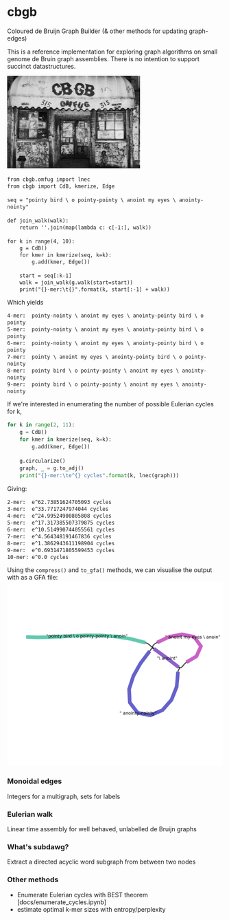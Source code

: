 # cbgb
Coloured de Bruijn Graph Builder (& other methods for updating graph-edges)

This is a reference implementation for exploring graph algorithms on small
genome de Bruin graph assemblies. There is no intention to support
succinct datastructures.

![CBGB OMGFUG](docs/cbgb.jpg)

```python3
from cbgb.omfug import lnec
from cbgb import CdB, kmerize, Edge

seq = "pointy bird \ o pointy-pointy \ anoint my eyes \ anointy-nointy"

def join_walk(walk):
    return ''.join(map(lambda c: c[-1:], walk))

for k in range(4, 10):
    g = CdB()
    for kmer in kmerize(seq, k=k):
        g.add(kmer, Edge())

    start = seq[:k-1]
    walk = join_walk(g.walk(start=start))
    print("{}-mer:\t{}".format(k, start[:-1] + walk))
```
Which yields
```
4-mer:	pointy-nointy \ anoint my eyes \ anointy-pointy bird \ o pointy
5-mer:	pointy-nointy \ anoint my eyes \ anointy-pointy bird \ o pointy
6-mer:	pointy-nointy \ anoint my eyes \ anointy-pointy bird \ o pointy
7-mer:	pointy \ anoint my eyes \ anointy-pointy bird \ o pointy-nointy
8-mer:	pointy bird \ o pointy-pointy \ anoint my eyes \ anointy-nointy
9-mer:	pointy bird \ o pointy-pointy \ anoint my eyes \ anointy-nointy
``` 

If we're interested in enumerating the number of possible Eulerian cycles
for k,

```python
for k in range(2, 11):
    g = CdB()
    for kmer in kmerize(seq, k=k):
        g.add(kmer, Edge())

    g.circularize()
    graph, _ = g.to_adj()
    print("{}-mer:\te^{} cycles".format(k, lnec(graph)))
```

Giving:

```
2-mer:	e^62.73851624705093 cycles
3-mer:	e^33.7717247974044 cycles
4-mer:	e^24.99524900805808 cycles
5-mer:	e^17.317385507379875 cycles
6-mer:	e^10.514990744055561 cycles
7-mer:	e^4.564348191467836 cycles
8-mer:	e^1.3862943611198904 cycles
9-mer:	e^0.6931471805599453 cycles
10-mer:	e^0.0 cycles
```

Using the `compress()` and `to_gfa()` methods, we can visualise the output
with as a GFA file: ![Pointy bird alignment for k=9](docs/mergedbird.png)

### Monoidal edges
Integers for a multigraph, sets for labels

### Eulerian walk
Linear time assembly for well behaved, unlabelled de Bruijn graphs

### What's subdawg?
Extract a directed acyclic word subgraph from between two nodes

### Other methods
  * Enumerate Eulerian cycles with BEST theorem [docs/enumerate_cycles.ipynb]
  * estimate optimal k-mer sizes with entropy/perplexity
